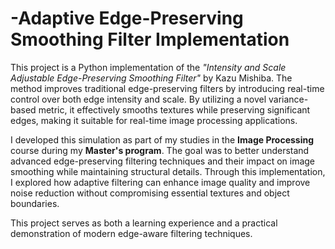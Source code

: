 # -Adaptive Edge-Preserving Smoothing Filter Implementation  

This project is a Python implementation of the *"Intensity and Scale Adjustable Edge-Preserving Smoothing Filter"* by Kazu Mishiba. The method improves traditional edge-preserving filters by introducing real-time control over both edge intensity and scale. By utilizing a novel variance-based metric, it effectively smooths textures while preserving significant edges, making it suitable for real-time image processing applications.  

I developed this simulation as part of my studies in the **Image Processing** course during my **Master's program**. The goal was to better understand advanced edge-preserving filtering techniques and their impact on image smoothing while maintaining structural details. Through this implementation, I explored how adaptive filtering can enhance image quality and improve noise reduction without compromising essential textures and object boundaries.  

This project serves as both a learning experience and a practical demonstration of modern edge-aware filtering techniques.
